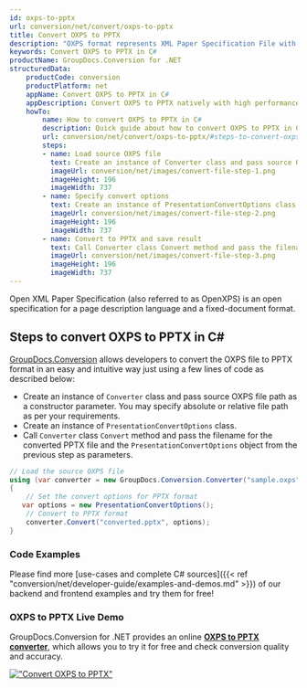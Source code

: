 ```yaml
---
id: oxps-to-pptx
url: conversion/net/convert/oxps-to-pptx
title: Convert OXPS to PPTX
description: "OXPS format represents XML Paper Specification File with .oxps extension. Learn how to convert OXPS to PPTX file programmatically in C# language using GroupDocs.Conversion for .NET library."
keywords: Convert OXPS to PPTX in C#
productName: GroupDocs.Conversion for .NET
structuredData:
    productCode: conversion
    productPlatform: net
    appName: Convert OXPS to PPTX in C#
    appDescription: Convert OXPS to PPTX natively with high performance using C# language and server side GroupDocs.Conversion for .NET APIs, without the use of any software like Microsoft or Open Office.
    howTo:
        name: How to convert OXPS to PPTX in C# 
        description: Quick guide about how to convert OXPS to PPTX in C# with high performance and accuracy.
        url: conversion/net/convert/oxps-to-pptx/#steps-to-convert-oxps-to-pptx-in-c
        steps:
        - name: Load source OXPS file 
          text: Create an instance of Converter class and pass source OXPS file path as a constructor parameter. You may specify absolute or relative file path as per your requirements. 
          imageUrl: conversion/net/images/convert-file-step-1.png
          imageHeight: 196
          imageWidth: 737
        - name: Specify convert options 
          text: Create an instance of PresentationConvertOptions class.
          imageUrl: conversion/net/images/convert-file-step-2.png
          imageHeight: 196
          imageWidth: 737
        - name: Convert to PPTX and save result 
          text: Call Converter class Convert method and pass the filename for the converted HTML file and the PresentationConvertOptions object from the previous step as parameters.
          imageUrl: conversion/net/images/convert-file-step-3.png
          imageHeight: 196
          imageWidth: 737
---
```


Open XML Paper Specification (also referred to as OpenXPS) is an open specification for a page description language and a fixed-document format.

## Steps to convert OXPS to PPTX in C#

[GroupDocs.Conversion](https://products.groupdocs.com/conversion/net) allows developers to convert the OXPS file to PPTX format in an easy and intuitive way just using a few lines of code as described below:

* Create an instance of `Converter` class and pass source OXPS file path as a constructor parameter. You may specify absolute or relative file path as per your requirements. 
* Create an instance of `PresentationConvertOptions` class.
* Call `Converter` class `Convert` method and pass the filename for the converted PPTX file and the `PresentationConvertOptions` object from the previous step as parameters.

```csharp
// Load the source OXPS file
using (var converter = new GroupDocs.Conversion.Converter("sample.oxps"))
{
    // Set the convert options for PPTX format
   var options = new PresentationConvertOptions();
    // Convert to PPTX format
    converter.Convert("converted.pptx", options);
}
```

### Code Examples

Please find more [use-cases and complete C# sources]({{< ref "conversion/net/developer-guide/examples-and-demos.md" >}}) of our backend and frontend examples and try them for free!

### OXPS to PPTX Live Demo

GroupDocs.Conversion for .NET provides an online [**OXPS to PPTX converter**](https://products.groupdocs.app/conversion/oxps-to-pptx), which allows you to try it for free and check conversion quality and accuracy.

[!["Convert OXPS to PPTX"](conversion/net/images/convert-to-pptx/convert-oxps-to-pptx.png)](https://products.groupdocs.app/conversion/oxps-to-pptx)